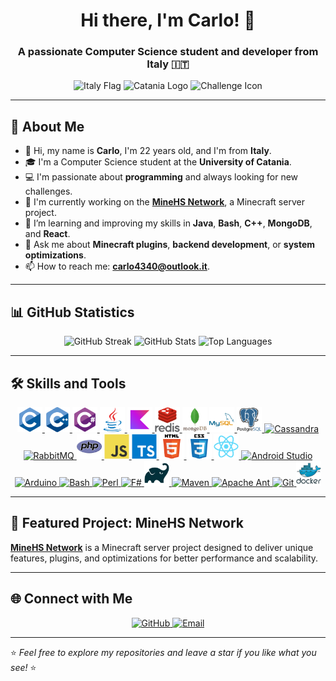 <h1 align="center">Hi there, I'm Carlo! 👋</h1>
<h3 align="center">A passionate Computer Science student and developer from Italy 🇮🇹</h3>

<p align="center">
  <img src="https://cdn-icons-png.flaticon.com/512/5582/5582641.png" alt="Italy Flag" width="40">
  <img src="https://upload.wikimedia.org/wikipedia/commons/thumb/a/aa/Catania-Stemma.svg/1200px-Catania-Stemma.svg.png" alt="Catania Logo" width="40">
  <img src="https://cdn-icons-png.flaticon.com/512/4838/4838645.png" alt="Challenge Icon" width="40">
</p>

---

## 📝 About Me
- 👤 Hi, my name is **Carlo**, I'm 22 years old, and I'm from **Italy**.  
- 🎓 I'm a Computer Science student at the **University of Catania**.  
- 💻 I'm passionate about **programming** and always looking for new challenges.  
- 🔭 I'm currently working on the **[MineHS Network](https://git.minehs.com)**, a Minecraft server project.  
- 🌱 I’m learning and improving my skills in **Java**, **Bash**, **C++**, **MongoDB**, and **React**.  
- 💬 Ask me about **Minecraft plugins**, **backend development**, or **system optimizations**.  
- 📫 How to reach me: **carlo4340@outlook.it**.  

---

## 📊 GitHub Statistics
<p align="center">
  <img src="https://github-readme-streak-stats.herokuapp.com/?user=mathsanalysis&theme=prussian" alt="GitHub Streak" width="400">
  <img src="https://github-readme-stats.vercel.app/api?username=mathsanalysis&count_private=true&show_icons=true&theme=prussian" alt="GitHub Stats" width="400">
  <img src="https://github-readme-stats.vercel.app/api/top-langs/?username=mathsanalysis&layout=compact&theme=prussian" alt="Top Languages" width="400">
</p>

---

## 🛠️ Skills and Tools
<p align="center">
  <a href="https://www.cprogramming.com/" target="_blank">
    <img src="https://raw.githubusercontent.com/devicons/devicon/master/icons/c/c-original.svg" alt="C" width="40" height="40">
  </a>
  <a href="https://www.w3schools.com/cpp/" target="_blank">
    <img src="https://raw.githubusercontent.com/devicons/devicon/master/icons/cplusplus/cplusplus-original.svg" alt="C++" width="40" height="40">
  </a>
  <a href="https://learn.microsoft.com/en-us/dotnet/csharp/" target="_blank">
    <img src="https://raw.githubusercontent.com/devicons/devicon/master/icons/csharp/csharp-original.svg" alt="C#" width="40" height="40">
  </a>
  <a href="https://www.java.com" target="_blank">
    <img src="https://raw.githubusercontent.com/devicons/devicon/master/icons/java/java-original.svg" alt="Java" width="40" height="40">
  </a>
  <a href="https://kotlinlang.org/" target="_blank">
    <img src="https://raw.githubusercontent.com/devicons/devicon/master/icons/kotlin/kotlin-original.svg" alt="Kotlin" width="40" height="40">
  </a>
  <a href="https://redis.io/" target="_blank">
    <img src="https://raw.githubusercontent.com/devicons/devicon/master/icons/redis/redis-original-wordmark.svg" alt="Redis" width="40" height="40">
  </a>
  <a href="https://www.mongodb.com/" target="_blank">
    <img src="https://raw.githubusercontent.com/devicons/devicon/master/icons/mongodb/mongodb-original-wordmark.svg" alt="MongoDB" width="40" height="40">
  </a>
  <a href="https://www.mysql.com/" target="_blank">
    <img src="https://raw.githubusercontent.com/devicons/devicon/master/icons/mysql/mysql-original-wordmark.svg" alt="MySQL" width="40" height="40">
  </a>
  <a href="https://www.postgresql.org/" target="_blank">
    <img src="https://raw.githubusercontent.com/devicons/devicon/master/icons/postgresql/postgresql-original-wordmark.svg" alt="PostgreSQL" width="40" height="40">
  </a>
  <a href="https://cassandra.apache.org/" target="_blank">
    <img src="https://cdn.worldvectorlogo.com/logos/apache-cassandra.svg" alt="Cassandra" width="40" height="40">
  </a>
  <a href="https://www.rabbitmq.com/" target="_blank">
    <img src="https://www.vectorlogo.zone/logos/rabbitmq/rabbitmq-icon.svg" alt="RabbitMQ" width="40" height="40">
  </a>
  <a href="https://www.php.net/" target="_blank">
    <img src="https://raw.githubusercontent.com/devicons/devicon/master/icons/php/php-original.svg" alt="PHP" width="40" height="40">
  </a>
  <a href="https://www.javascript.com/" target="_blank">
    <img src="https://raw.githubusercontent.com/devicons/devicon/master/icons/javascript/javascript-original.svg" alt="JavaScript" width="40" height="40">
  </a>
  <a href="https://www.typescriptlang.org/" target="_blank">
    <img src="https://raw.githubusercontent.com/devicons/devicon/master/icons/typescript/typescript-original.svg" alt="TypeScript" width="40" height="40">
  </a>
  <a href="https://developer.mozilla.org/en-US/docs/Web/HTML" target="_blank">
    <img src="https://raw.githubusercontent.com/devicons/devicon/master/icons/html5/html5-original-wordmark.svg" alt="HTML" width="40" height="40">
  </a>
  <a href="https://developer.mozilla.org/en-US/docs/Web/CSS" target="_blank">
    <img src="https://raw.githubusercontent.com/devicons/devicon/master/icons/css3/css3-original-wordmark.svg" alt="CSS" width="40" height="40">
  </a>
  <a href="https://reactjs.org/" target="_blank">
    <img src="https://raw.githubusercontent.com/devicons/devicon/master/icons/react/react-original.svg" alt="React" width="40" height="40">
  </a>
  <a href="https://developer.android.com/studio" target="_blank">
    <img src="https://upload.wikimedia.org/wikipedia/commons/9/92/Android_Studio_Trademark.svg" alt="Android Studio" width="40" height="40">
  </a>
  <a href="https://www.arduino.cc/" target="_blank">
    <img src="https://cdn.worldvectorlogo.com/logos/arduino-1.svg" alt="Arduino" width="40" height="40">
  </a>
  <a href="https://www.gnu.org/software/bash/" target="_blank">
    <img src="https://www.vectorlogo.zone/logos/gnu_bash/gnu_bash-icon.svg" alt="Bash" width="40" height="40">
  </a>
  <a href="https://www.perl.org/" target="_blank">
    <img src="https://www.vectorlogo.zone/logos/perl/perl-ar21.svg" alt="Perl" width="40" height="40">
  </a>
  <a href="https://fsharp.org/" target="_blank">
    <img src="https://cdn.worldvectorlogo.com/logos/fsharp.svg" alt="F#" width="40" height="40">
  </a>
  <a href="https://gradle.org/" target="_blank">
    <img src="https://raw.githubusercontent.com/devicons/devicon/master/icons/gradle/gradle-plain.svg" alt="Gradle" width="40" height="40">
  </a>
  <a href="https://maven.apache.org/" target="_blank">
    <img src="https://cdn.worldvectorlogo.com/logos/apache-maven.svg" alt="Maven" width="40" height="40">
  </a>
  <a href="https://ant.apache.org/" target="_blank">
    <img src="https://upload.wikimedia.org/wikipedia/commons/e/e9/Apache_Ant_logo.svg" alt="Apache Ant" width="40" height="40">
  </a>
  <a href="https://git-scm.com/" target="_blank">
    <img src="https://www.vectorlogo.zone/logos/git-scm/git-scm-icon.svg" alt="Git" width="40" height="40">
  </a>
  <a href="https://www.docker.com/" target="_blank">
    <img src="https://raw.githubusercontent.com/devicons/devicon/master/icons/docker/docker-original-wordmark.svg" alt="Docker" width="40" height="40">
  </a>
</p>

---

## 🚀 Featured Project: MineHS Network
**[MineHS Network](https://git.minehs.com)** is a Minecraft server project designed to deliver unique features, plugins, and optimizations for better performance and scalability.

---

## 🌐 Connect with Me
<p align="center">
  <a href="https://github.com/mathsanalysis" target="_blank">
    <img src="https://img.shields.io/badge/GitHub-%2312100E.svg?&style=for-the-badge&logo=github&logoColor=white" alt="GitHub">
  </a>
  <a href="mailto:mathsanalysis@example.com" target="_blank">
    <img src="https://img.shields.io/badge/Email-D14836?style=for-the-badge&logo=gmail&logoColor=white" alt="Email">
  </a>
</p>

---

⭐️ *Feel free to explore my repositories and leave a star if you like what you see!* ⭐️
